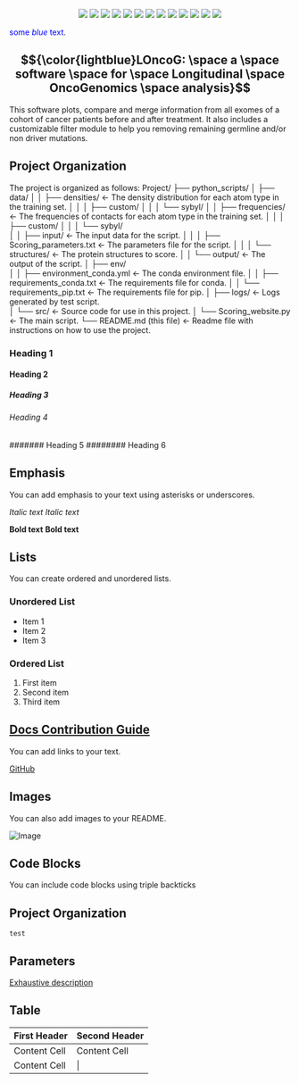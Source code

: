 
<p align="center">
    <a href="#contributors" alt="Contributors">
        <img src="https://img.shields.io/badge/contributors-3-lightblue" /></a>
    <a href="#backers" alt="Backers">
        <img src="https://img.shields.io/badge/backers-2-lightblue" /></a>
    <a href="#commits" alt="Commits">
        <img src="https://img.shields.io/badge/commits-87-lightblue" /></a>
    <a href="#coverage" alt="Coverage">
        <img src="https://img.shields.io/badge/coverage-85%25-lightgreen" /></a>
    <a href="#codacy" alt="Codacy">
        <img src="https://img.shields.io/badge/codacy-B-lightgreen" /></a>
    <a href="#languages" alt="Languages">
        <img src="https://img.shields.io/badge/language-Python 3-brightgreen" /></a>
    <a href="#version" alt="Version">
        <img src="https://img.shields.io/badge/version-2.5-brightgreen" /></a>
    <a href="#packages" alt="Packages">
        <img src="https://img.shields.io/badge/packages-conda, venv-brightgreen" /></a>
    <a href="#parameters" alt="Parameters">
        <img src="https://img.shields.io/badge/parameters-100-lightyellow" /></a>
    <a href="#example" alt="Example">
        <img src="https://img.shields.io/badge/test dataset-available-lightyellow" /></a>
    <a href="#validation" alt="Validation">
        <img src="https://img.shields.io/badge/validation-TNBC, glioblastoma-yellow" /></a>
    <a href="#institute" alt="Institute">
        <img src="https://img.shields.io/badge/institute-Institut de Cancérologie de l'Ouest%20-orange" /></a>
    <a href="#country" alt="Country">
        <img src="https://img.shields.io/badge/made in-🇫🇷France-black" /></a>
</p>

<span style="color:blue">some *blue* text</span>.
## $${\color{lightblue}LOncoG: \space a \space software \space for \space Longitudinal \space OncoGenomics \space analysis}$$
This software plots, compare and merge information from all exomes of a cohort of cancer patients before and after treatment. It also includes a customizable filter module to help you removing remaining germline and/or non driver mutations.

## Project Organization
The project is organized as follows:
Project/
├── python_scripts/
│   ├── data/
│   │   ├── densities/                      <- The density distribution for each atom type in the training set.
│   │   │   ├── custom/
│   │   │   └── sybyl/
│   │   ├── frequencies/                    <- The frequencies of contacts for each atom type in the training set.
│   │   │   ├── custom/
│   │   │   └── sybyl/                     
│   │   ├── input/                          <- The input data for the script.
│   │   │   ├── Scoring_parameters.txt      <- The parameters file for the script.
│   │   │   └── structures/                 <- The protein structures to score.
│   │   └── output/                         <- The output of the script.
│   ├── env/                               
│   │   ├── environment_conda.yml           <- The conda environment file.
│   │   ├── requirements_conda.txt          <- The requirements file for conda.
│   │   └── requirements_pip.txt            <- The requirements file for pip.
│   ├── logs/                               <- Logs generated by test script.   
│   └── src/                                <- Source code for use in this project.
│       └── Scoring_website.py              <- The main script.
└── README.md (this file)                   <- Readme file with instructions on how to use the project.

### Heading 1
#### Heading 2
##### Heading 3
###### Heading 4
####### Heading 5
######## Heading 6

## Emphasis

You can add emphasis to your text using asterisks or underscores.

*Italic text*
_Italic text_

**Bold text**
__Bold text__

## Lists

You can create ordered and unordered lists.

### Unordered List

- Item 1
- Item 2
- Item 3

### Ordered List

1. First item
2. Second item
3. Third item

## [Docs Contribution Guide](https://www.codecademy.com/pages/contribute-docs)

You can add links to your text.

[GitHub](https://github.com)

## Images

You can also add images to your README.

![Image](https://example.com/image.jpg)

## Code Blocks

You can include code blocks using triple backticks

## Project Organization
``` test ```

## Parameters
[Exhaustive description](tutorials/PARAMETERS.md)

## Table
First Header  | Second Header
------------- | -------------
Content Cell  | Content Cell
Content Cell  |  \| 
